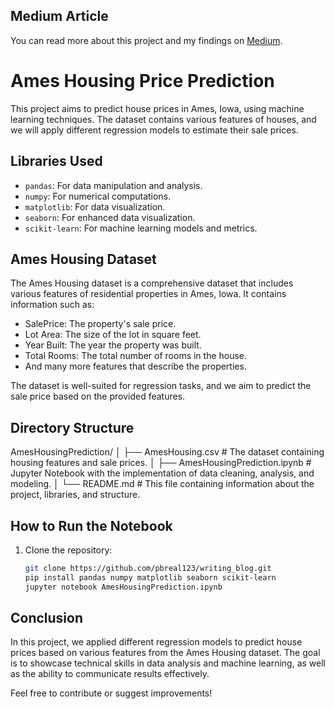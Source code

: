 ## Medium Article

You can read more about this project and my findings on [Medium](https://medium.com/@pramodbhatreal123/from-data-to-dollars-predicting-house-prices-with-ai-d19e93ba3a7d).


# Ames Housing Price Prediction

This project aims to predict house prices in Ames, Iowa, using machine learning techniques. The dataset contains various features of houses, and we will apply different regression models to estimate their sale prices.

## Libraries Used

- `pandas`: For data manipulation and analysis.
- `numpy`: For numerical computations.
- `matplotlib`: For data visualization.
- `seaborn`: For enhanced data visualization.
- `scikit-learn`: For machine learning models and metrics.

## Ames Housing Dataset

The Ames Housing dataset is a comprehensive dataset that includes various features of residential properties in Ames, Iowa. It contains information such as:

- SalePrice: The property's sale price.
- Lot Area: The size of the lot in square feet.
- Year Built: The year the property was built.
- Total Rooms: The total number of rooms in the house.
- And many more features that describe the properties.

The dataset is well-suited for regression tasks, and we aim to predict the sale price based on the provided features.

## Directory Structure

AmesHousingPrediction/ │ ├── AmesHousing.csv # The dataset containing housing features and sale prices. │ ├── AmesHousingPrediction.ipynb # Jupyter Notebook with the implementation of data cleaning, analysis, and modeling. │ └── README.md # This file containing information about the project, libraries, and structure.


## How to Run the Notebook

1. Clone the repository:
   ```bash
   git clone https://github.com/pbreal123/writing_blog.git
   pip install pandas numpy matplotlib seaborn scikit-learn
   jupyter notebook AmesHousingPrediction.ipynb

## Conclusion
In this project, we applied different regression models to predict house prices based on various features from the Ames Housing dataset. The goal is to showcase technical skills in data analysis and machine learning, as well as the ability to communicate results effectively.

Feel free to contribute or suggest improvements!

